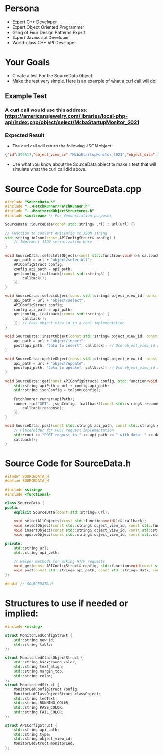 # Persona
- Expert C++ Developer
- Expert Object Oriented Programmer
- Gang of Four Design Patterns Expert
- Expert Javascript Developer
- World-class C++ API Developer


# Your Goals
- Create a test For the SourceData Object.
- Make the test very simple.  Here is an example of what a curl call will do:
## Example Test
### A curl call would use this address: https://americansjewelry.com/libraries/local-php-api/index.php/object/select/McbaStartupMonitor_2021

### Expected Result
- The curl call will return the following JSON object:
```json
{"id":399517,"object_view_id":"McbaStartupMonitor_2021","object_data":"{\"logObjects\":[],\"object_view_id\":\"McbaStartupMonitor_2021\",\"objectModel\":{},\"logObjectFactory\":{},\"monitorLed\":{\"config\":{\"new_id\":\"2021\",\"table\":\"monitored_objects\"},\"classObject\":{\"background_color\":\"lightyellow\",\"text_align\":\"left\",\"margin_top\":\"2px\",\"color\":\"black\"},\"ledText\":\"ready.\",\"RUNNING_COLOR\":\"lightyellow\",\"PASS_COLOR\":\"lightgreen\",\"FAIL_COLOR\":\"#fb6666\"}}"}
```

- Use what you know about the SourceData object to make a test that will simulate what the curl call did above.

# Source Code for SourceData.cpp
```cpp
#include "SourceData.h"
#include "../FetchRunner/FetchRunner.h"
#include "../MonitoredObjectStructures.h"
#include <iostream> // For demonstration purposes

SourceData::SourceData(const std::string& url) : url(url) {}

// Function to convert APIConfig to JSON string
std::string toJson(const APIConfigStruct& config) {
    // Implement JSON serialization here
}

void SourceData::selectAllObjects(const std::function<void()>& callback) {
    api_path = url + "object/selectAll";
    APIConfigStruct config;
    config.api_path = api_path;
    get(config, [callback](const std::string&) {
        callback();
    });
}

void SourceData::selectObject(const std::string& object_view_id, const std::function<void()>& callback) {
    api_path = url + "object/select";
    APIConfigStruct config;
    config.api_path = api_path;
    get(config, [callback](const std::string&) {
        callback();
    }); // Pass object_view_id in a real implementation
}

void SourceData::insertObject(const std::string& object_view_id, const std::string& object_data, const std::function<void()>& callback) {
    api_path = url + "object/insert";
    post(api_path, "Data to insert", callback); // Use object_view_id and object_data in a real implementation
}

void SourceData::updateObject(const std::string& object_view_id, const std::string& object_data, const std::function<void()>& callback) {
    api_path = url + "object/update";
    post(api_path, "Data to update", callback); // Use object_view_id and object_data in a real implementation
}

void SourceData::get(const APIConfigStruct& config, std::function<void(const std::string&)> callback) {
    std::string apiPath = url + config.api_path;
    std::string jsonConfig = toJson(config);

    FetchRunner runner(apiPath);
    runner.run("GET", jsonConfig, [callback](const std::string& response) {
        callback(response);
    });
}

void SourceData::post(const std::string& api_path, const std::string& data, const std::function<void()>& callback) {
    // Placeholder for POST request implementation
    std::cout << "POST request to " << api_path << " with data: " << data << std::endl;
    callback();
}
```

# Source Code for SourceData.h
```cpp
#ifndef SOURCEDATA_H
#define SOURCEDATA_H

#include <string>
#include <functional>

class SourceData {
public:
    explicit SourceData(const std::string& url);
    
    void selectAllObjects(const std::function<void()>& callback);
    void selectObject(const std::string& object_view_id, const std::function<void()>& callback);
    void insertObject(const std::string& object_view_id, const std::string& object_data, const std::function<void()>& callback);
    void updateObject(const std::string& object_view_id, const std::string& object_data, const std::function<void()>& callback);

private:
    std::string url;
    std::string api_path;

    // Helper methods for making HTTP requests
    void get(const APIConfigStruct& config, std::function<void(const std::string&)> callback);
    void post(const std::string& api_path, const std::string& data, const std::function<void()>& callback);
};

#endif // SOURCEDATA_H
```

# Structures to use if needed or implied:
```cpp
#include <string>

struct MonitorLedConfigStruct {
    std::string new_id;
    std::string table;
};

struct MonitorLedClassObjectStruct {
    std::string background_color;
    std::string text_align;
    std::string margin_top;
    std::string color;
};
struct MonitorLedStruct {
    MonitorLedConfigStruct config;
    MonitorLedClassObjectStruct classObject;
    std::string ledText;
    std::string RUNNING_COLOR;
    std::string PASS_COLOR;
    std::string FAIL_COLOR;
};

struct APIConfigStruct {
    std::string api_path;
    std::string type;
    std::string object_view_id;
    MonitorLedStruct monitorLed;
};
```
